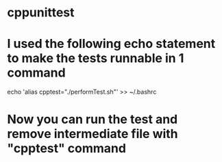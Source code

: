 # cppunittest

# I used the following echo statement to make the tests runnable in 1 command

echo 'alias cpptest="./performTest.sh"' >> ~/.bashrc

# Now you can run the test and remove intermediate file with "cpptest" command
